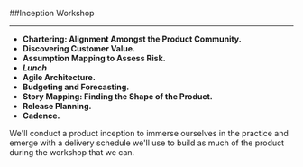 <!-- .slide: data-background="resources/footer.svg" data-background-size="contain" data-background-position="bottom"  -->

##Inception Workshop
- - -
* **Chartering:  Alignment Amongst the Product Community.**
* **Discovering Customer Value.**
* **Assumption Mapping to Assess Risk.**
* _**Lunch**_ <!-- .element: style="color:#5cab3d" -->
* **Agile Architecture.**
* **Budgeting and Forecasting.**
* **Story Mapping:  Finding the Shape of the Product.**
* **Release Planning.**
* **Cadence.**

<aside class="notes">
  We'll conduct a product inception to immerse ourselves in the practice and
  emerge with a delivery schedule we'll use to build as much of the product 
  during the workshop that we can.
</aside>
